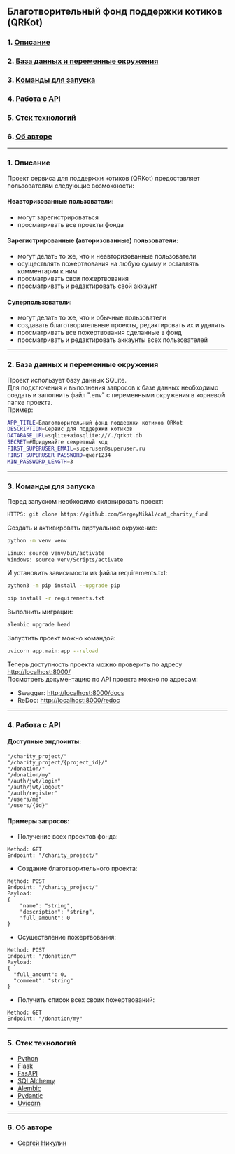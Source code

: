 ## Благотворительный фонд поддержки котиков (QRKot)

### 1. [Описание](#1)
### 2. [База данных и переменные окружения](#2)
### 3. [Команды для запуска](#3)
### 4. [Работа с API](#4)
### 5. [Стек технологий](#5)
### 6. [Об авторе](#6)

---
### 1. Описание <a id=1></a>

Проект сервиса для поддержки котиков (QRKot) предоставляет пользователям следующие возможности:  
#### Неавторизованные пользователи:
  - могут зарегистрироваться
  - просматривать все проекты фонда
#### Зарегистрированные (авторизованные) пользователи:
  - могут делать то же, что и неавторизованные пользователи
  - осуществлять пожертвования на любую сумму и оставлять комментарии к ним
  - просматривать свои пожертвования
  - просматривать и редактировать свой аккаунт
#### Суперпользователи:
  - могут делать то же, что и обычные пользователи
  - создавать благотворительные проекты, редактировать их и удалять
  - просматривать все пожертвования сделанные в фонд
  - просматривать и редактировать аккаунты всех пользователей

---
### 2. База данных и переменные окружения <a id=2></a>

Проект использует базу данных SQLite.  
Для подключения и выполнения запросов к базе данных необходимо создать и заполнить файл ".env" с переменными окружения в корневой папке проекта.  
Пример:
```bash
APP_TITLE=Благотворительный фонд поддержки котиков QRKot
DESCRIPTION=Сервис для поддержки котиков
DATABASE_URL=sqlite+aiosqlite:///./qrkot.db
SECRET=#Придумайте секретный код
FIRST_SUPERUSER_EMAIL=superuser@superuser.ru
FIRST_SUPERUSER_PASSWORD=qwer1234
MIN_PASSWORD_LENGTH=3
```

---
### 3. Команды для запуска <a id=3></a>

Перед запуском необходимо склонировать проект:
```bash
HTTPS: git clone https://github.com/SergeyNikAl/cat_charity_fund
```

Cоздать и активировать виртуальное окружение:
```bash
python -m venv venv
```
```bash
Linux: source venv/bin/activate
Windows: source venv/Scripts/activate
```

И установить зависимости из файла requirements.txt:
```bash
python3 -m pip install --upgrade pip
```
```bash
pip install -r requirements.txt
```

Выполнить миграции:
```bash
alembic upgrade head
```

Запустить проект можно командой:
```bash
uvicorn app.main:app --reload
```

Теперь доступность проекта можно проверить по адресу [http://localhost:8000/](http://localhost:8000/)  
Посмотреть документацию по API проекта можно по адресам:<a id=API></a>
  - Swagger: [http://localhost:8000/docs](http://localhost:8000/docs)
  - ReDoc: [http://localhost:8000/redoc](http://localhost:8000/redoc)

---
### 4. Работа с API <a id=4></a>

#### Доступные эндпоинты:
```
"/charity_project/"
"/charity_project/{project_id}/"
"/donation/"
"/donation/my"
"/auth/jwt/login"
"/auth/jwt/logout"
"/auth/register"
"/users/me"
"/users/{id}"
```

#### Примеры запросов:
- Получение всех проектов фонда:
```
Method: GET
Endpoint: "/charity_project/"
```

- Создание благотворительного проекта:
```
Method: POST
Endpoint: "/charity_project/"
Payload:
{
    "name": "string",
    "description": "string",
    "full_amount": 0
}
```

- Осуществление пожертвования:
```
Method: POST
Endpoint: "/donation/"
Payload:
{
  "full_amount": 0,
  "comment": "string"
}
```

- Получить список всех своих пожертвований:
```
Method: GET
Endpoint: "/donation/my"
```

---
### 5. Стек технологий <a id=5></a>

- [Python](https://www.python.org/)
- [Flask](https://flask.org/)
- [FasAPI](https://fastapi.tiangolo.com/)
- [SQLAlchemy](https://www.sqlalchemy.org/)
- [Alembic](https://alembic.sqlalchemy.org/en/latest/)
- [Pydantic](https://docs.pydantic.dev/)
- [Uvicorn](https://www.uvicorn.org/)

---
### 6. Об авторе <a id=6></a>

- [Сергей Никулин](https://github.com/SergeyNikAl)